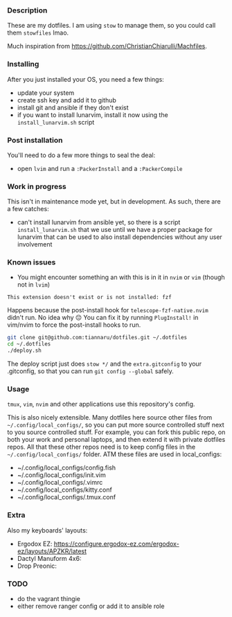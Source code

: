 ### Description
These are my dotfiles. I am using `stow` to manage them, so you could call them `stowfiles` lmao.

Much inspiration from https://github.com/ChristianChiarulli/Machfiles.

### Installing
After you just installed your OS, you need a few things:
- update your system
- create ssh key and add it to github
- install git and ansible if they don't exist
- if you want to install lunarvim, install it now using the `install_lunarvim.sh` script

### Post installation
You'll need to do a few more things to seal the deal:
- open `lvim` and run a `:PackerInstall` and a `:PackerCompile`

### Work in progress
This isn't in maintenance mode yet, but in development. As such, there are a few catches:
- can't install lunarvim from ansible yet, so there is a script `install_lunarvim.sh` that we use until we have a proper package for lunarvim that can be used to also install dependencies without any user involvement

### Known issues
- You might encounter something an with this is in it in `nvim` or `vim` (though not in `lvim`)
```
This extension doesn't exist or is not installed: fzf
```
Happens because the post-install hook for `telescope-fzf-native.nvim` didn't run. No idea why 😔
You can fix it by running `PlugInstall!` in vim/nvim to force the post-install hooks to run.

```bash
git clone git@github.com:tiannaru/dotfiles.git ~/.dotfiles
cd ~/.dotfiles
./deploy.sh
```
The deploy script just does `stow */` and the `extra.gitconfig` to your .gitconfig, so that you can run `git config --global` safely.

### Usage
`tmux`, `vim`, `nvim` and other applications use this repository's config.

This is also nicely extensible. Many dotfiles here source other files from `~/.config/local_configs/`, so you can put more source controlled stuff next to you source controlled stuff. 
For example, you can fork this public repo, on both your work and personal laptops, and then extend it with private dotfiles repos. All that these other repos need is to keep config files in the `~/.config/local_configs/` folder.
ATM these files are used in local_configs:
- ~/.config/local_configs/config.fish
- ~/.config/local_configs/init.vim
- ~/.config/local_configs/.vimrc
- ~/.config/local_configs/kitty.conf
- ~/.config/local_configs/.tmux.conf

### Extra
Also my keyboards' layouts: 
- Ergodox EZ: https://configure.ergodox-ez.com/ergodox-ez/layouts/APZKR/latest
- Dactyl Manuform 4x6: 
- Drop Preonic: 

### TODO
- do the vagrant thingie
- either remove ranger config or add it to ansible role
